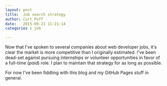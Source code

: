 ```yaml
---
layout: post
title:  Job search strategy
author: Curt Poff
date:   2015-09-21 11:21:14
categories : job

---
```


Now that I've spoken to several companies about web developer jobs, it's clear the market is more competitive than I originally estimated. I've been dead-set against pursuing internships or volunteer opportunities in favor of a full-time (*paid*) role. I plan to maintain that strategy for as long as possible.

For now I've been fiddling with this blog and my GitHub Pages stuff in general. 
